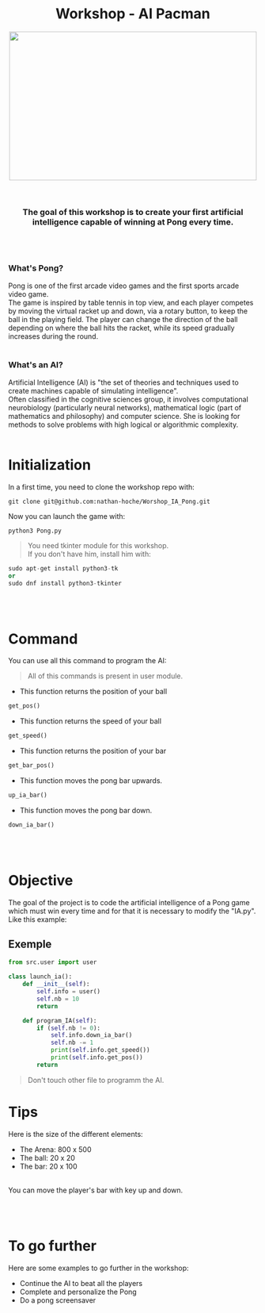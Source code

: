 <h1 align="center">
    Workshop - AI Pacman
</h1>

<p align="center">
    <img width="500" height="300" src="https://www.hiig.de/wp-content/uploads/2014/11/Pong-1200x800.jpg">
</p>
<br>

<h3 align="center">
    The goal of this workshop is to create your first artificial intelligence capable of winning at Pong every time.
</h3>
<br><br>

### **What's Pong?**

Pong is one of the first arcade video games and the first sports arcade video game.<br>
The game is inspired by table tennis in top view, and each player competes by moving the virtual racket up and down, via a rotary button, to keep the ball in the playing field. The player can change the direction of the ball depending on where the ball hits the racket, while its speed gradually increases during the round.<br><br>

### **What's an AI?**

Artificial Intelligence (AI) is "the set of theories and techniques used to create machines capable of simulating intelligence".<br> 
Often classified in the cognitive sciences group, it involves computational neurobiology (particularly neural networks), mathematical logic (part of mathematics and philosophy) and computer science. She is looking for methods to solve problems with high logical or algorithmic complexity.<br><br>

# **Initialization**

In a first time, you need to clone the workshop repo with:
```
git clone git@github.com:nathan-hoche/Worshop_IA_Pong.git
```

Now you can launch the game with:
```
python3 Pong.py
```

> You need tkinter module for this workshop.<br>
> If you don't have him, install him with:
```python
sudo apt-get install python3-tk
or
sudo dnf install python3-tkinter
```
<br><br>

# **Command**

You can use all this command to program the AI:

> All of this commands is present in user module.

* This function returns the position of your ball
```python
get_pos()
```
* This function returns the speed of your ball
```python
get_speed()
```
* This function returns the position of your bar
```python
get_bar_pos()
```
* This function moves the pong bar upwards.
```python
up_ia_bar()
```
* This function moves the pong bar down.
```python
down_ia_bar()
```

<br><br>

# **Objective**

The goal of the project is to code the artificial intelligence of a Pong game which must win every time and for that it is necessary to modify the "IA.py".<br>
Like this example:<br>

## **Exemple**

```python
from src.user import user

class launch_ia():
    def __init__(self):
        self.info = user()
        self.nb = 10
        return

    def program_IA(self):
        if (self.nb != 0):
            self.info.down_ia_bar()
            self.nb -= 1
            print(self.info.get_speed())
            print(self.info.get_pos())
        return
```
> Don't touch other file to programm the AI.

# **Tips**

Here is the size of the different elements:<br>
* The Arena: 800 x 500
* The ball: 20 x 20
* The bar: 20 x 100<br><br>

You can move the player's bar with key up and down.

<br><br>


# **To go further**

Here are some examples to go further in the workshop:

* Continue the AI to beat all the players
* Complete and personalize the Pong
* Do a pong screensaver